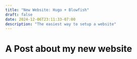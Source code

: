 ```yaml
---
title: "New Website: Hugo + Blowfish"
draft: false
date: 2024-12-06T23:11:33-07:00
description: "The easiest way to setup a website"
---
```


# A Post about my new website